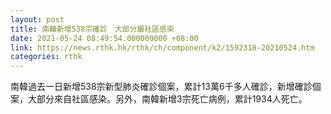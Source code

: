 ```yaml
---
layout: post
title: 南韓新增538宗確診　大部分屬社區感染
date: 2021-05-24 08:49:54.000000000 +08:00
link: https://news.rthk.hk/rthk/ch/component/k2/1592318-20210524.htm
categories: rthk
---
```


南韓過去一日新增538宗新型肺炎確診個案，累計13萬6千多人確診，新增確診個案，大部分來自社區感染。另外，南韓新增3宗死亡病例，累計1934人死亡。
